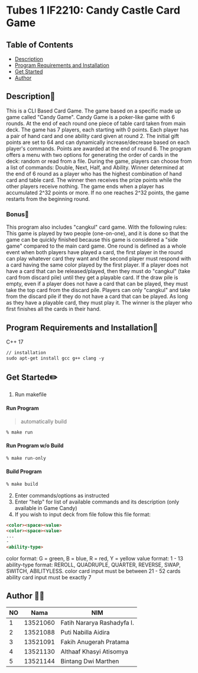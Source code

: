 # Tubes 1 IF2210: Candy Castle Card Game

## Table of Contents

- [Description](#description)
- [Program Requirements and Installation](#program-requirements-and-installation)
- [Get Started](#get-started)
- [Author](#author)

## Description🚀
This is a CLI Based Card Game. The game based on a specific made up game called "Candy Game". 
Candy Game is a poker-like game with 6 rounds. At the end of each round one piece of table card taken from main deck. The game has 7 players, each starting with 0 points. Each player has a pair of hand card and one ability card given at round 2. The initial gift points are set to 64 and can dynamically increase/decrease based on each player's commands. Points are awarded at the end of round 6. The program offers a menu with two options for generating the order of cards in the deck: random or read from a file. During the game, players can choose from a list of commands: Double, Next, Half, and Ability. Winner determined at the end of 6 round as a player who has the highest combination of hand card and table card. The winner then receives the prize points while the other players receive nothing. The game ends when a player has accumulated 2^32 points or more. If no one reaches 2^32 points, the game restarts from the beginning round.

### Bonus🌟
This program also includes "cangkul" card game.
With the following rules:
This game is played by two people (one-on-one), and it is done so that the game can be quickly finished because this game is considered a "side game" compared to the main card game. One round is defined as a whole event when both players have played a card, the first player in the round can play whatever card they want and the second player must respond with a card having the same color played by the first player. If a player does not have a card that can be released/played, then they must do "cangkul" (take card from discard pile) until they get a playable card. If the draw pile is empty, even if a player does not have a card that can be played, they must take the top card from the discard pile. Players can only "cangkul" and take from the discard pile if they do not have a card that can be played. As long as they have a playable card, they must play it. The winner is the player who first finishes all the cards in their hand.

## Program Requirements and Installation🔧
C++ 17
```markdown
// installation 
sudo apt-get install gcc g++ clang -y
```

## Get Started✏️
1. Run makefile
#### Run Program
>automatically build
  ```markdown
  % make run
  ```
#### Run Program w/o Build
```markdown
% make run-only
```
#### Build Program
  ```markdown
  % make build
  ```
2. Enter commands/options as instructed
3. Enter "help" for list of available commands and its description (only available in Game Candy)
4. If you wish to input deck from file follow this file format:
  ```markdown
  <color><space><value>
  <color><space><value>
  ...
  -
  <ability-type>
  ```
  color format: G = green, B = blue, R = red, Y = yellow
  value format: 1 - 13
  ability-type format: REROLL, QUADRUPLE, QUARTER, REVERSE, SWAP, SWITCH, ABILITYLESS.
  color card input must be between 21 - 52 cards
  ability card input must be exactly 7

## Author 🧑‍💻
| NO | Nama | NIM|
|---|---|---|
| 1 |13521060 | Fatih Nararya Rashadyfa I. |
|2 | 13521088 | Puti Nabilla Aidira|
|3| 13521091 | Fakih Anugerah Pratama|
|4| 13521130 | Althaaf Khasyi Atisomya|
|5|13521144 | Bintang Dwi Marthen|

